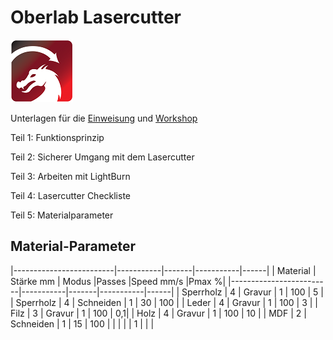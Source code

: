 # Oberlab Lasercutter
![lb](https://github.com/frankyhub/png/blob/master/lightburn.png)

Unterlagen für die [Einweisung](https://github.com/frankyhub/Lasercutter-Nutzung/blob/master/Nutzungsberechtigung%20Lasercutter%20V1_8.pdf) und [Workshop](https://github.com/frankyhub/Lasercutter-Nutzung/blob/master/Lasercutter%20%20Workshop%20%20Teil%20I%20V1_8.pdf)

Teil 1: Funktionsprinzip

Teil 2: Sicherer Umgang mit dem Lasercutter

Teil 3: Arbeiten mit LightBurn

Teil 4: Lasercutter Checkliste

Teil 5: Materialparameter

## Material-Parameter

|-------------------------|-----------|-------|-----------|------|
|   Material  | Stärke mm |   Modus   |Passes |Speed mm/s |Pmax %|
|-------------------------|-----------|-------|-----------|------|
| Sperrholz   |     4     | Gravur    |   1   |   100     |   5  |
| Sperrholz   |     4     | Schneiden |   1   |    30     | 100  |
| Leder       |     4     | Gravur    |   1   |	  100     |   3  |
| Filz        |     3     | Gravur    |   1   |   100     |   0,1|
| Holz        |     4     | Gravur    |   1   |   100     |  10  |
| MDF         |     2     | Schneiden |   1   |    15     | 100  |
|             |           |           |   1   |           |      |

